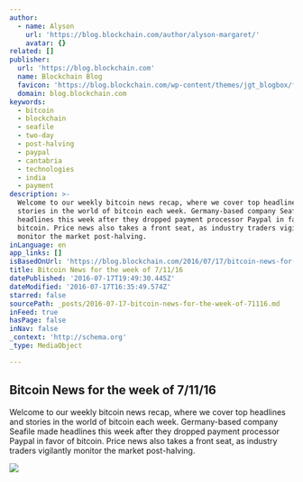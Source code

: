 ```yaml
---
author:
  - name: Alyson
    url: 'https://blog.blockchain.com/author/alyson-margaret/'
    avatar: {}
related: []
publisher:
  url: 'https://blog.blockchain.com'
  name: Blockchain Blog
  favicon: 'https://blog.blockchain.com/wp-content/themes/jgt_blogbox/favicon.ico'
  domain: blog.blockchain.com
keywords:
  - bitcoin
  - blockchain
  - seafile
  - two-day
  - post-halving
  - paypal
  - cantabria
  - technologies
  - india
  - payment
description: >-
  Welcome to our weekly bitcoin news recap, where we cover top headlines and
  stories in the world of bitcoin each week. Germany-based company Seafile made
  headlines this week after they dropped payment processor Paypal in favor of
  bitcoin. Price news also takes a front seat, as industry traders vigilantly
  monitor the market post-halving.
inLanguage: en
app_links: []
isBasedOnUrl: 'https://blog.blockchain.com/2016/07/17/bitcoin-news-for-the-week-of-71116/'
title: Bitcoin News for the week of 7/11/16
datePublished: '2016-07-17T19:49:30.445Z'
dateModified: '2016-07-17T16:35:49.574Z'
starred: false
sourcePath: _posts/2016-07-17-bitcoin-news-for-the-week-of-71116.md
inFeed: true
hasPage: false
inNav: false
_context: 'http://schema.org'
_type: MediaObject

---
```

<article style=""><h1>Bitcoin News for the week of 7/11/16</h1><p>Welcome to our weekly bitcoin news recap, where we cover top headlines and stories in the world of bitcoin each week. Germany-based company Seafile made headlines this week after they dropped payment processor Paypal in favor of bitcoin. Price news also takes a front seat, as industry traders vigilantly monitor the market post-halving.</p><img src="https://blog.blockchain.com/wp-content/uploads/2016/07/seacloud-cover.png" /></article>
